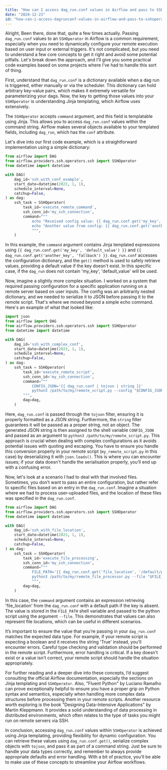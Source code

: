 ```yaml
---
title: "How can I access dag_run.conf values in Airflow and pass to SSHOperator?"
date: "2024-12-23"
id: "how-can-i-access-dagrunconf-values-in-airflow-and-pass-to-sshoperator"
---
```


Alright,  Been there, done that, quite a few times actually. Passing `dag_run.conf` values to an `SSHOperator` in Airflow is a common requirement, especially when you need to dynamically configure your remote execution based on user input or external triggers. It's not complicated, but you need to understand a few core concepts to get it right and avoid some potential pitfalls. Let's break down the approach, and I'll give you some practical code examples based on some projects where I’ve had to handle this sort of thing.

First, understand that `dag_run.conf` is a dictionary available when a dag run is triggered, either manually or via the scheduler. This dictionary can hold arbitrary key-value pairs, which makes it extremely versatile for parameterizing your dags. Now, the key to getting those values into your `SSHOperator` is understanding Jinja templating, which Airflow uses extensively.

The `SSHOperator` accepts `command` argument, and this field is templatable using Jinja. This allows you to access `dag_run.conf` values within the command string. Airflow makes several objects available to your templated fields, including `dag_run`, which has the `conf` attribute.

Let's dive into our first code example, which is a straightforward implementation using a simple dictionary:

```python
from airflow import DAG
from airflow.providers.ssh.operators.ssh import SSHOperator
from datetime import datetime

with DAG(
    dag_id='ssh_with_conf_example',
    start_date=datetime(2023, 1, 1),
    schedule_interval=None,
    catchup=False,
) as dag:
    ssh_task = SSHOperator(
        task_id='execute_remote_command',
        ssh_conn_id='my_ssh_connection',
        command="""
            echo "Received config value: {{ dag_run.conf.get('my_key', 'default_value') }}"
            echo "Another value from config: {{ dag_run.conf.get('another_key', 'fallback') }}"
            """,
    )
```

In this example, the `command` argument contains Jinja templated expressions using `{{ dag_run.conf.get('my_key', 'default_value') }}` and `{{ dag_run.conf.get('another_key', 'fallback') }}`. `dag_run.conf` accesses the configuration dictionary, and the `get()` method is used to safely retrieve values, providing a default value if the key doesn't exist. In this specific case, if the `dag_run` does not contain 'my_key', 'default_value' will be used.

Now, imagine a slightly more complex situation. I worked on a system that required passing configuration for a specific application running on a remote server based on user inputs. The config was an arbitrarily nested dictionary, and we needed to serialize it to JSON before passing it to the remote script. That's where we moved beyond a simple echo command. Here's an example of what that looked like:

```python
import json
from airflow import DAG
from airflow.providers.ssh.operators.ssh import SSHOperator
from datetime import datetime

with DAG(
    dag_id='ssh_with_complex_conf',
    start_date=datetime(2023, 1, 1),
    schedule_interval=None,
    catchup=False,
) as dag:
    ssh_task = SSHOperator(
        task_id='execute_remote_script',
        ssh_conn_id='my_ssh_connection',
        command="""
            CONFIG_JSON='{{ dag_run.conf | tojson | string }}'
            python3 /path/to/my/remote_script.py --config "$CONFIG_JSON"
        """,
        dag=dag,
    )
```

Here, `dag_run.conf` is passed through the `tojson` filter, ensuring it is properly formatted as a JSON string. Furthermore, the `string` filter guarantees it will be passed as a proper string, not an object. The generated JSON string is then assigned to the shell variable `CONFIG_JSON` and passed as an argument to `python3 /path/to/my/remote_script.py`. This approach is crucial when dealing with complex configurations as it avoids potential issues with quoting and escaping. You have to ensure you handle this conversion properly in your remote script (`my_remote_script.py` in this case) by deserializing it with `json.loads()`. This is where you can encounter issues; if your data doesn't handle the serialisation properly, you’ll end up with a confusing error.

Now, let's look at a scenario I had to deal with that involved files. Sometimes, you don’t want to pass an entire configuration, but rather refer to specific files based on an entry in the `dag_run.conf`. Imagine a situation where we had to process user-uploaded files, and the location of these files was specified in the `dag_run.conf`.

```python
from airflow import DAG
from airflow.providers.ssh.operators.ssh import SSHOperator
from datetime import datetime

with DAG(
    dag_id='ssh_with_file_location',
    start_date=datetime(2023, 1, 1),
    schedule_interval=None,
    catchup=False,
) as dag:
    ssh_task = SSHOperator(
        task_id='execute_file_processing',
        ssh_conn_id='my_ssh_connection',
        command="""
            FILE_PATH='{{ dag_run.conf.get('file_location', '/default/path/file.txt') }}'
            python3 /path/to/my/remote_file_processor.py --file "$FILE_PATH"
            """,
        dag=dag,
    )
```

In this case, the `command` argument contains an expression retrieving 'file_location' from the `dag_run.conf` with a default path if the key is absent. The value is stored in the `FILE_PATH` shell variable and passed to the python script using the argument `--file`. This demonstrates that values can also represent file locations, which can be useful in different scenarios.

It’s important to ensure the value that you’re passing in your `dag_run.conf` matches the expected data type. For example, if your remote script is expecting a boolean and it receives the string 'True' instead, you'll encounter errors. Careful type checking and validation should be performed in the remote script. Furthermore, error handling is critical. If a key doesn't exist or a value isn't correct, your remote script should handle the situation appropriately.

For further reading and a deeper dive into these concepts, I’d suggest consulting the official Airflow documentation, especially the sections on Jinja templating and `SSHOperator`. Also, "Fluent Python" by Luciano Ramalho can prove exceptionally helpful to ensure you have a proper grip on Python syntax and semantics, especially when handling more complex data structures before processing them in your remote scripts. Another resource worth exploring is the book "Designing Data-Intensive Applications" by Martin Kleppmann. It provides a solid understanding of data processing in distributed environments, which often relates to the type of tasks you might run on remote servers via SSH.

In conclusion, accessing `dag_run.conf` values within `SSHOperator` is achieved using Jinja templating, providing flexibility for dynamic configuration. You can retrieve these values using `dag_run.conf.get()`, serialize complex objects with `tojson`, and pass it as part of a command string. Just be sure to handle your data types correctly, and remember to always provide appropriate defaults and error handling. With a bit of practice, you’ll be able to make use of these concepts to streamline your Airflow workflows.
